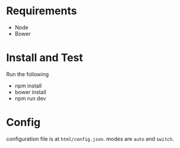 # Requirements

* Node
* Bower

# Install and Test


Run the following

* npm install
* bower install
* npm run dev

# Config

configuration file is at `html/config.json`. modes are `auto` and `switch`.
